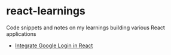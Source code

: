 # react-learnings
Code snippets and notes on my learnings building various React applications

* [Integrate Google Login in React](https://github.com/nsinghal12/react-learnings/blob/master/2018/09-sep/react-google-login.md)
